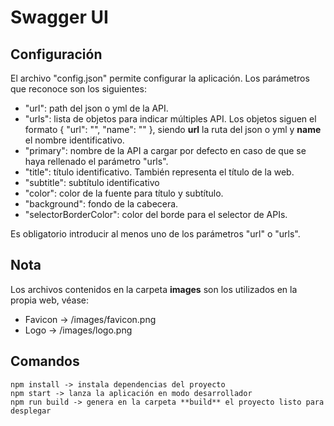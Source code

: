 # Swagger UI

## Configuración

El archivo "config.json" permite configurar la aplicación. Los parámetros que reconoce son los siguientes:

* "url": path del json o yml de la API.
* "urls": lista de objetos para indicar múltiples API. Los objetos siguen el formato { "url": "", "name": "" }, siendo **url** la ruta del json o yml y **name** el nombre identificativo.
* "primary": nombre de la API a cargar por defecto en caso de que se haya rellenado el parámetro "urls".
* "title": título identificativo. También representa el título de la web.
* "subtitle": subtítulo identificativo
* "color": color de la fuente para título y subtítulo.
* "background": fondo de la cabecera.
* "selectorBorderColor": color del borde para el selector de APIs.

Es obligatorio introducir al menos uno de los parámetros "url" o "urls".

## Nota

Los archivos contenidos en la carpeta **images** son los utilizados en la propia web, véase:

* Favicon -> /images/favicon.png
* Logo -> /images/logo.png

## Comandos

    npm install -> instala dependencias del proyecto
    npm start -> lanza la aplicación en modo desarrollador
    npm run build -> genera en la carpeta **build** el proyecto listo para desplegar